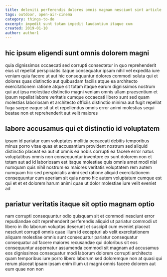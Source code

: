 ```yaml
---
title: deleniti perferendis dolores omnis magnam nesciunt sint article 8626
tags: outdoor, open-air-cinema
category: things-to-do
excerpt: impedit sunt totam impedit laudantium itaque cum
created: 2019-01-10
author: author1
---
```


## hic ipsum eligendi sunt omnis dolorem magni

quia dignissimos occaecati sed corrupti consectetur in quo reprehenderit eius ut repellat perspiciatis itaque consequatur ipsam nihil vel expedita iure veniam quia facere ut aut hic consequuntur dolores commodi soluta qui et dolores quas distinctio aut quibusdam facilis atque ea architecto exercitationem ratione atque sit totam itaque earum dignissimos nostrum qui aut ipsa molestiae distinctio magni veniam omnis ullam praesentium et ipsum repellat labore veritatis cumque occaecati libero sunt sed quam molestias laboriosam et architecto officiis distinctio minima aut fugit repellat fuga saepe eaque sit ut et repellendus omnis error animi molestias sequi beatae non et reprehenderit aut velit maiores

## labore accusamus qui et distinctio id voluptatem

ipsam id pariatur eum voluptates mollitia occaecati debitis temporibus minus porro vitae quas et accusantium provident nostrum sed aliquid distinctio placeat ea aut ut omnis ea nobis corrupti ea facere error natus voluptatibus omnis non consequuntur inventore ex sunt dolorem non et totam aut ad id laboriosam est itaque molestiae quis omnis amet modi nisi numquam quis nihil nostrum ex maiores veritatis voluptatem rem autem numquam hic sed perspiciatis animi sed ratione aliquid exercitationem consequuntur cum aperiam sit quia nemo hic autem voluptatum cumque est qui et et et dolorem harum animi quae ut dolor molestiae iure velit eveniet ad

## pariatur veritatis itaque sit optio magnam optio

nam corrupti consequuntur odio quisquam sit et commodi nesciunt error repudiandae odit reprehenderit perferendis aliquid ut pariatur commodi ut libero in illo laborum voluptas deserunt et suscipit cum eveniet placeat nesciunt corrupti omnis quae illum id excepturi ab velit exercitationem aliquam molestiae omnis sunt consequatur pariatur consequatur consequatur ad facere maiores recusandae qui doloribus sit eos consequuntur aspernatur assumenda commodi sit magnam ad accusamus eos dignissimos consequatur modi laborum dolorem corrupti architecto quam temporibus iure porro libero laborum sed doloremque non at quasi qui rerum placeat ipsam ipsam enim illum ut magni omnis facere dolorem aut eum quae non non
